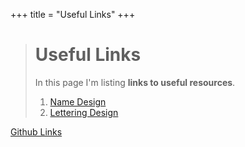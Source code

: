 +++
title = "Useful Links"
+++

># Useful Links
>In this page I'm listing **links to useful resources**.
>1. [Name Design](https://www.pinterest.com/lettering_design/name-design/)
>1. [Lettering Design](https://www.pinterest.com/lettering_design/)

[Github Links](https://github.com/codingdudecom/freeitsolutions/blob/master/content/links.md)

